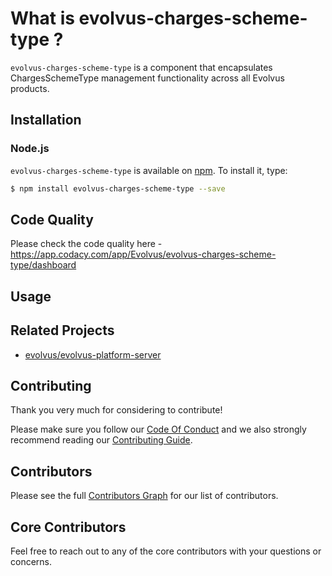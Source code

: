 # What is evolvus-charges-scheme-type ?

`evolvus-charges-scheme-type` is a component that encapsulates ChargesSchemeType management functionality across all Evolvus products.

## Installation

### Node.js
`evolvus-charges-scheme-type` is available on [npm](http://npmjs.org). To install it, type:

```bash
$ npm install evolvus-charges-scheme-type --save
```

## Code Quality
Please check the code quality here - https://app.codacy.com/app/Evolvus/evolvus-charges-scheme-type/dashboard
## Usage


## Related Projects
- [evolvus/evolvus-platform-server](https://github.com/Evolvus/evolvus-platform-server)

## Contributing
Thank you very much for considering to contribute!

Please make sure you follow our [Code Of Conduct](CODE_OF_CONDUCT.md) and we also strongly recommend reading our [Contributing Guide](CONTRIBUTING.md).


## Contributors

Please see the full [Contributors Graph](https://github.com/evolvus/evolvus-charges-scheme-type/graphs/contributors) for our list of contributors.

## Core Contributors

Feel free to reach out to any of the core contributors with your questions or
concerns.
